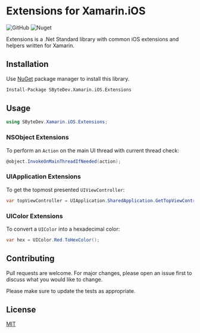# Extensions for Xamarin.iOS
![GitHub](https://img.shields.io/github/license/SByteDev/Net.Xamarin.iOS.Extensions.svg)
![Nuget](https://img.shields.io/nuget/v/SByteDev.Xamarin.iOS.Extensions.svg)

Extensions is a .Net Standard library with common iOS extensions and helpers written for Xamarin.

## Installation

Use [NuGet](https://www.nuget.org) package manager to install this library.

```bash
Install-Package SByteDev.Xamarin.iOS.Extensions
```

## Usage
```cs
using SByteDev.Xamarin.iOS.Extensions;
```

### NSObject Extensions
To perform an `Action` on the main UI thread with current thread check:

```cs
@object.InvokeOnMainThreadIfNeeded(action); 
```

### UIApplication Extensions
To get the topmost presented `UIViewController`:

```cs
var topViewController = UIApplication.SharedApplication.GetTopViewController(); 
```

### UIColor Extensions
To convert a `UIColor` into a hexadecimal color:

```cs
var hex = UIColor.Red.ToHexColor();
```

## Contributing
Pull requests are welcome. For major changes, please open an issue first to discuss what you would like to change.

Please make sure to update the tests as appropriate.

## License
[MIT](https://choosealicense.com/licenses/mit/)